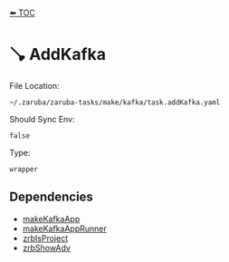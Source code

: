 [⬅️ TOC](../README.md)

# 🪠 AddKafka

File Location:

    ~/.zaruba/zaruba-tasks/make/kafka/task.addKafka.yaml

Should Sync Env:

    false

Type:

    wrapper


## Dependencies

* [makeKafkaApp](makeKafkaApp.md)
* [makeKafkaAppRunner](makeKafkaAppRunner.md)
* [zrbIsProject](zrbIsProject.md)
* [zrbShowAdv](zrbShowAdv.md)